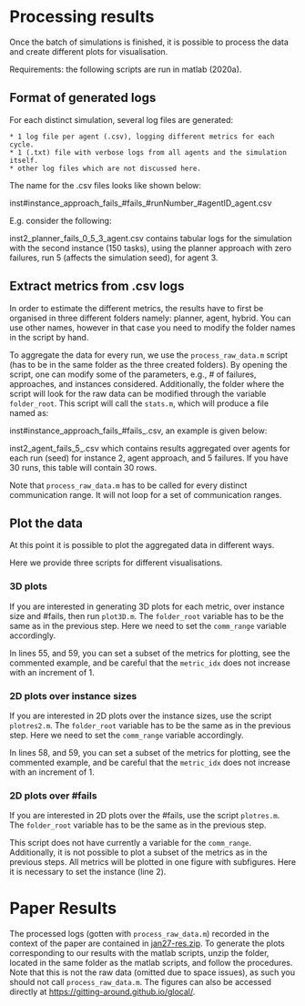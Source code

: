 # Processing results

Once the batch of simulations is finished, it is possible to process the data and create different plots for visualisation.

Requirements: the following scripts are run in matlab (2020a).

## Format of generated logs

For each distinct simulation, several log files are generated:

    * 1 log file per agent (.csv), logging different metrics for each cycle.
    * 1 (.txt) file with verbose logs from all agents and the simulation itself.
    * other log files which are not discussed here.

The name for the .csv files looks like shown below:

inst#instance_approach_fails_#fails_#runNumber_#agentID_agent.csv

E.g. consider the following:

inst2_planner_fails_0_5_3_agent.csv contains tabular logs for the simulation with the second instance (150 tasks), using the planner approach
with zero failures, run 5 (affects the simulation seed), for agent 3.

## Extract metrics from .csv logs

In order to estimate the different metrics, the results have to first be organised in three different folders namely: planner, agent, hybrid. 
You can use other names, however in that case you need to modify the folder names in the script by hand.

To aggregate the data for every run, we use the ```process_raw_data.m``` script (has to be in the same folder as the three created folders).
By opening the script, one can modify some of the parameters, e.g., # of failures, approaches, and instances considered.
Additionally, the folder where the script will look for the raw data can be modified through the variable ```folder_root```.
This script will call the ```stats.m```, which will produce a file named as:

inst#instance_approach_fails_#fails_.csv, an example is given below:

inst2_agent_fails_5_.csv which contains results aggregated over agents for each run (seed) for instance 2, agent approach, and 5 failures. If
you have 30 runs, this table will contain 30 rows.

Note that ```process_raw_data.m``` has to be called for every distinct communication range. It will not loop for a set of communication ranges.

## Plot the data

At this point it is possible to plot the aggregated data in different ways.

Here we provide three scripts for different visualisations.

### 3D plots

If you are interested in generating 3D plots for each metric, over instance size and #fails, then run ```plot3D.m```.
The ```folder_root``` variable has to be the same as in the previous step. 
Here we need to set the ```comm_range``` variable accordingly.

In lines 55, and 59, you can set a subset of the metrics for plotting, see the commented example, and be careful that the ```metric_idx```
does not increase with an increment of 1.

### 2D plots over instance sizes

If you are interested in 2D plots over the instance sizes, use the script ```plotres2.m```.
The ```folder_root``` variable has to be the same as in the previous step. 
Here we need to set the ```comm_range``` variable accordingly.

In lines 58, and 59, you can set a subset of the metrics for plotting, see the commented example, and be careful that the ```metric_idx```
does not increase with an increment of 1.

### 2D plots over #fails

If you are interested in 2D plots over the #fails, use the script ```plotres.m```.
The ```folder_root``` variable has to be the same as in the previous step. 

This script does not have currently a variable for the ```comm_range```. Additionally, it is not possible to plot a subset of the metrics as in the previous steps. All metrics will be plotted in one figure with subfigures.
Here it is necessary to set the instance (line 2).

# Paper Results

The processed logs (gotten with ```process_raw_data.m```) recorded in the context of the paper are contained in [jan27-res.zip](https://github.com/gitting-around/glocal/blob/main/results/jan27-res.zip). To generate the plots corresponding to our results with the matlab scripts, unzip the folder, located in the same folder as the matlab scripts, and follow the procedures. Note that this is not the raw data (omitted due to space issues), as such you should not call ```process_raw_data.m```.
The figures can also be accessed directly at https://gitting-around.github.io/glocal/.
